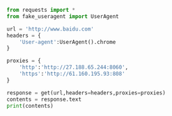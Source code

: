 
<BlogInfo title="17.rquests的使用代理使用" author="白日梦想猿" pv=0 read_times=0 pre_cost_time=0分16秒 category="爬虫学习" tag_list="['爬虫学习']" create_time="2020.05.31 16:46:24" update_time="2020.05.31 16:51:03" />

```python
from requests import *
from fake_useragent import UserAgent

url = 'http://www.baidu.com'
headers = {
    'User-agent':UserAgent().chrome
}

proxies = {
    'http':'http://27.188.65.244:8060',
    'https':'http://61.160.195.93:808'
}

response = get(url,headers=headers,proxies=proxies)
contents = response.text
print(contents)
```
